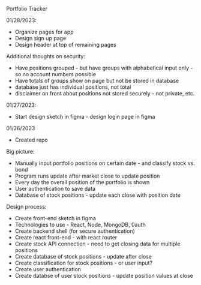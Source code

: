 Portfolio Tracker

01/28/2023:
- Organize pages for app
- Design sign up page
- Design header at top of remaining pages

Additional thoughts on security:
- Have positions grouped - but have groups with alphabetical input only - so no account numbers possible
- Have totals of groups show on page but not be stored in database
- database just has individual positions, not total
- disclaimer on front about positions not stored securely - not private, etc.

01/27/2023:
- Start design sketch in figma - design login page in figma

01/26/2023
- Created repo


Big picture:
- Manually input portfolio positions on certain date - and classify stock vs. bond
- Program runs update after market close to update position
- Every day the overall position of the portfolio is shown
- User authentication to save data
- Database of stock positions - update each close with position date

Design process:
- Create front-end sketch in figma
- Technologies to use - React, Node, MongoDB, 0auth
- Create backend shell (for secure authentication)
- Create react front-end - with react router
- Create stock API connection - need to get closing data for multiple positions
- Create database of stock positions - update after close
- Create classification for stock positions - or user input?
- Create user authentication
- Create databse of user stock positions - update position values at close


